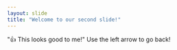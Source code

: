 ```yaml
---
layout: slide
title: "Welcome to our second slide!"
---
```

":+1: This looks good to me!" 
Use the left arrow to go back!
